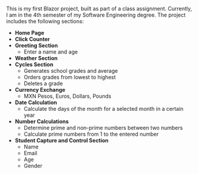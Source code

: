 This is my first Blazor project, built as part of a class assignment. Currently, I am in the 4th semester of my Software Engineering degree. The project includes the following sections:

- **Home Page**
- **Click Counter**
- **Greeting Section**
  - Enter a name and age
- **Weather Section**
- **Cycles Section**
  - Generates school grades and average
  - Orders grades from lowest to highest
  - Deletes a grade
- **Currency Exchange**
  - MXN Pesos, Euros, Dollars, Pounds
- **Date Calculation**
  - Calculate the days of the month for a selected month in a certain year
- **Number Calculations**
  - Determine prime and non-prime numbers between two numbers
  - Calculate prime numbers from 1 to the entered number
- **Student Capture and Control Section**
  - Name
  - Email
  - Age
  - Gender
